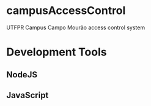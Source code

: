# campusAccessControl
UTFPR Campus Campo Mourão access control system 

# Development Tools 

## NodeJS 

## JavaScript 
